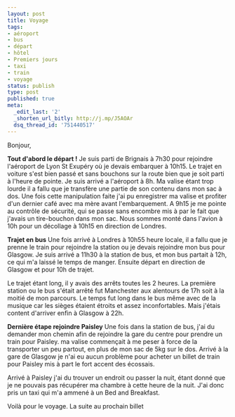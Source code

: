 ```yaml
---
layout: post
title: Voyage
tags:
- aéroport
- bus
- départ
- hôtel
- Premiers jours
- taxi
- train
- voyage
status: publish
type: post
published: true
meta:
  _edit_last: '2'
  _shorten_url_bitly: http://j.mp/J5AOAr
  dsq_thread_id: '751440517'
---
```

Bonjour,

**Tout d'abord le départ !**
Je suis parti de Brignais à 7h30 pour rejoindre l'aéroport de Lyon St Exupéry où je devais embarquer à 10h15. Le trajet en voiture s'est bien passé et sans bouchons sur la route bien que je soit parti à l'heure de pointe. Je suis arrivé a l'aéroport à 8h. Ma valise étant trop lourde il a fallu que je transfère une partie de son contenu dans mon sac à dos. Une fois cette manipulation faite j'ai pu enregistrer ma valise et profiter d'un dernier café avec ma mère avant l'embarquement. A 9h15 je me pointe au contrôle de sécurité, qui se passe sans encombre mis à par le fait que j'avais un tire-bouchon dans mon sac. Nous sommes monté dans l'avion à 10h pour un décollage à 10h15 en direction de Londres.

**Trajet en bus**
Une fois arrivé à Londres à 10h55 heure locale, il a fallu que je prenne le train pour rejoindre la station ou je devais rejoindre mon bus pour Glasgow. Je suis arrivé a 11h30 à la station de bus, et mon bus partait à 12h, ce qui m'a laissé le temps de manger. Ensuite départ en direction de Glasgow et pour 10h de trajet.

Le trajet étant long, il y avais des arrêts toutes les 2 heures. La première station ou le bus s'était arrêté fut Manchester aux alentours de 17h soit à la moitié de mon parcours. Le temps fut long dans le bus même avec de la musique car les sièges étaient étroits et assez inconfortables. Mais j'étais content d'arriver enfin à Glasgow à 22h.

**Dernière étape rejoindre Paisley**
Une fois dans la station de bus, j'ai du demander mon chemin afin de rejoindre la gare du centre pour prendre un train pour Paisley. ma valise commençait à me peser à force de la transporter un peu partout, en plus de mon sac de 5kg sur le dos. Arrivé à la gare de Glasgow je n'ai eu aucun problème pour acheter un billet de train pour Paisley mis à part le fort accent des écossais.

Arrivé à Paisley j'ai du trouver un endroit ou passer la nuit, étant donné que je ne pouvais pas récupérer ma chambre à cette heure de la nuit. J'ai donc pris un taxi qui m'a ammené à un Bed and Breakfast.

Voilà pour le voyage. La suite au prochain billet
